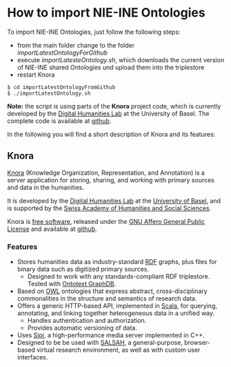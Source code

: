 # How to import NIE-INE Ontologies

To import NIE-INE Ontologies, just follow the following steps:

* from the main folder change to the folder *importLatestOntologyForGithub*
* execute *importLatesteOntology.sh*, which downloads the current version of NIE-INE shared Ontologies und upload them into the triplestore
* restart Knora

```
$ cd importLatestOntologyFromGithub
$ ./importLatestOntology.sh
```

**Note:** the script is using parts of the **Knora** project code, which is currently developed by the [Digital Humanities Lab](http://www.dhlab.unibas.ch/) at the University of Basel.
The complete code is available at [github](https://github.com/dhlab-basel/Knora).

In the following you will find a short description of Knora and its features:


## Knora

[Knora](http://www.knora.org/) (Knowledge Organization, Representation, and Annotation) is a server
application for storing, sharing, and working with primary sources and data in the humanities.

It is developed by the [Digital Humanities Lab](http://www.dhlab.unibas.ch/) at the [University of Basel](https://www.unibas.ch/en.html), and is supported by the [Swiss Academy of Humanities and Social Sciences](http://www.sagw.ch/en/sagw.html).

Knora is [free software](http://www.gnu.org/philosophy/free-sw.en.html), released under the [GNU Affero General Public License](http://www.gnu.org/licenses/agpl-3.0.en.html) and available at [github](https://github.com/dhlab-basel/Knora).

### Features

* Stores humanities data as industry-standard [RDF](http://www.w3.org/TR/2014/NOTE-rdf11-primer-20140624/) graphs, plus files for binary data such as digitized primary sources.
    * Designed to work with any standards-compliant RDF triplestore. Tested with [Ontotext GraphDB](http://ontotext.com/products/graphdb/).
* Based on [OWL](http://www.w3.org/TR/2012/REC-owl2-primer-20121211/) ontologies that express abstract, cross-disciplinary commonalities in the structure and semantics of research data.
* Offers a generic HTTP-based API, implemented in [Scala](http://www.scala-lang.org/), for querying, annotating, and linking together heterogeneous data in a unified way.
    * Handles authentication and authorization.
    * Provides automatic versioning of data.
* Uses [Sipi](http://www.sipi.io/), a high-performance media server implemented in C++.
* Designed to be be used with [SALSAH](https://dhlab-basel.github.io/Salsah/), a general-purpose, browser-based virtual research environment,
  as well as with custom user interfaces.
